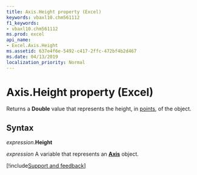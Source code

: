 ```yaml
---
title: Axis.Height property (Excel)
keywords: vbaxl10.chm561112
f1_keywords:
- vbaxl10.chm561112
ms.prod: excel
api_name:
- Excel.Axis.Height
ms.assetid: 637e4f6e-5492-c417-2ffc-472bf4b2d467
ms.date: 04/13/2019
localization_priority: Normal
---
```



# Axis.Height property (Excel)

Returns a **Double** value that represents the height, in [points](../language/glossary/vbe-glossary.md#point), of the object.


## Syntax

_expression_.**Height**

_expression_ A variable that represents an **[Axis](Excel.Axis(object).md)** object.




[!include[Support and feedback](~/includes/feedback-boilerplate.md)]